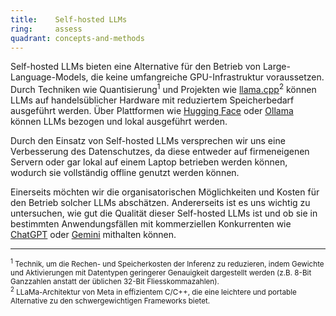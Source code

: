 ```yaml
---
title:    Self-hosted LLMs  
ring:     assess  
quadrant: concepts-and-methods
---
```


Self-hosted LLMs bieten eine Alternative für den Betrieb von Large-Language-Models, die keine umfangreiche
GPU-Infrastruktur voraussetzen. Durch Techniken wie Quantisierung<sup>1</sup> und Projekten wie
[llama.cpp][llamaCpp]<sup>2</sup> können LLMs auf handelsüblicher Hardware mit reduziertem Speicherbedarf ausgeführt
werden. Über Plattformen wie [Hugging Face][huggingFace] oder [Ollama][ollama] können LLMs bezogen und lokal ausgeführt
werden.

Durch den Einsatz von Self-hosted LLMs versprechen wir uns eine Verbesserung des Datenschutzes, da diese entweder auf
firmeneigenen Servern oder gar lokal auf einem Laptop betrieben werden können, wodurch sie vollständig offline genutzt
werden können.

Einerseits möchten wir die organisatorischen Möglichkeiten und Kosten für den Betrieb solcher LLMs abschätzen.
Andererseits ist es uns wichtig zu untersuchen, wie gut die Qualität dieser Self-hosted LLMs ist und ob sie in
bestimmten Anwendungsfällen mit kommerziellen Konkurrenten wie [ChatGPT][chatGPT] oder [Gemini][gemini] mithalten
können.

___
<small><sup>1</sup> Technik, um die Rechen- und Speicherkosten der Inferenz zu reduzieren, indem
Gewichte und Aktivierungen mit Datentypen geringerer Genauigkeit dargestellt werden (z.B. 8-Bit Ganzzahlen anstatt der
üblichen 32-Bit Fliesskommazahlen).</small><br>
<small><sup>2</sup> LLaMa-Architektur von Meta in effizientem C/C++, die eine leichtere und portable Alternative zu
den schwergewichtigen Frameworks bietet.</small>

[huggingFace]: https://huggingface.co
[ollama]: https://ollama.ai
[chatGPT]: https://chat.openai.com
[gemini]: https://gemini.google.com
[llamaCpp]: https://github.com/ggerganov/llama.cpp